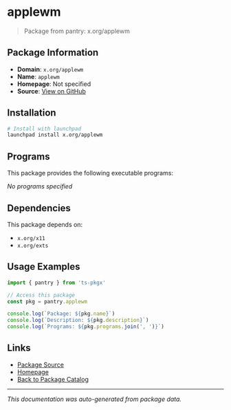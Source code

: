 # applewm

> Package from pantry: x.org/applewm

## Package Information

- **Domain**: `x.org/applewm`
- **Name**: `applewm`
- **Homepage**: Not specified
- **Source**: [View on GitHub](https://github.com/pkgxdev/pantry/tree/main/projects/x.org/applewm/package.yml)

## Installation

```bash
# Install with launchpad
launchpad install x.org/applewm
```

## Programs

This package provides the following executable programs:

*No programs specified*

## Dependencies

This package depends on:

- `x.org/x11`
- `x.org/exts`

## Usage Examples

```typescript
import { pantry } from 'ts-pkgx'

// Access this package
const pkg = pantry.applewm

console.log(`Package: ${pkg.name}`)
console.log(`Description: ${pkg.description}`)
console.log(`Programs: ${pkg.programs.join(', ')}`)
```

## Links

- [Package Source](https://github.com/pkgxdev/pantry/tree/main/projects/x.org/applewm/package.yml)
- [Homepage](#)
- [Back to Package Catalog](../../../package-catalog.md)

---

*This documentation was auto-generated from package data.*
